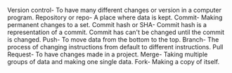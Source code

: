 Version control- To have many different changes or version in a computer program.
Repository or repo- A place where data is kept.
Commit- Making permanent changes to a set.
Commit hash or SHA- Commit hash is a representation of a commit. Commit has can't be changed until the commit is changed.
Push- To move data from the bottom to the top.
Branch- The process of changing instructions from default to different instructions. 
Pull Request- To have changes made in a project.
Merge- Taking multiple groups of data and making one single data.
Fork- Making a copy of itself.